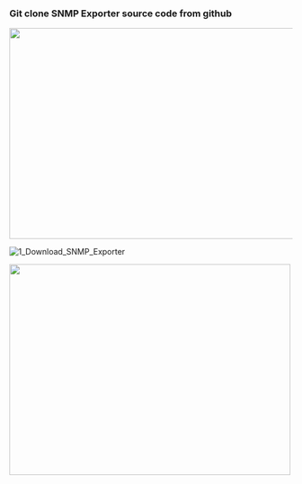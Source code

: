 <h3>Git clone SNMP Exporter source code from github</h3>
<img src=https://github.com/DangSys/Grafana/assets/168504365/98228b67-c56f-4ea9-9f0d-91819756b76c" width=700, height=375/>

![1_Download_SNMP_Exporter](https://github.com/DangSys/Grafana/assets/168504365/98228b67-c56f-4ea9-9f0d-91819756b76c)

<img src="https://github.com/DangSys/Grafana/assets/168504365/e81a5c1f-e1aa-4e9d-b0d9-2e9015ca9b06" width=500, height=375/>


